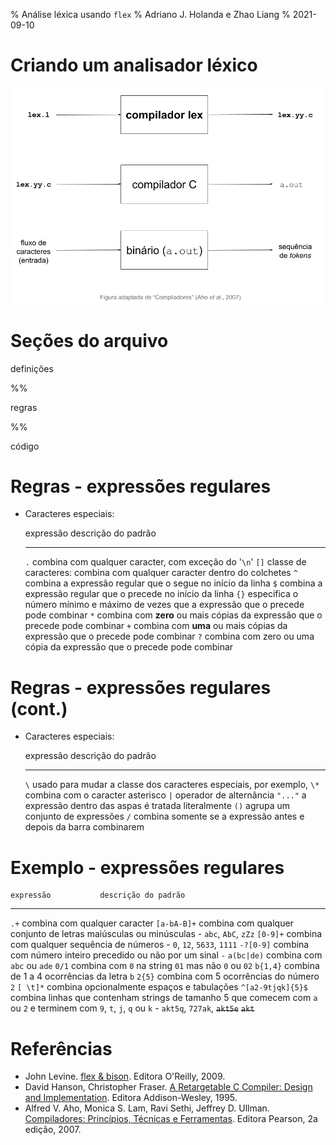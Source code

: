 % Análise léxica usando `flex`
% Adriano J. Holanda e Zhao Liang
% 2021-09-10

# Criando um analisador léxico

![](img/lex-compilador.png)

# Seções do arquivo

definições

%%

regras

%%

código

# Regras - expressões regulares

- Caracteres especiais:

    expressão     descrição do padrão
  -------------   ---------------------
   `.`            combina com qualquer caracter, com exceção do '`\n`'
   `[]`           classe de caracteres: combina com qualquer 
                  caracter dentro do colchetes
   `^`            combina a expressão regular que o segue no 
                  início da linha
   `$`            combina a expressão regular que o precede no 
                  início da linha
   `{}`           especifica o número mínimo e máximo de vezes
                  que a expressão que o precede pode combinar
   `*`            combina com **zero** ou mais cópias da expressão 
                  que o precede pode combinar
   `+`            combina com **uma** ou mais cópias da expressão 
                  que o precede pode combinar
   `?`            combina com zero ou uma cópia da expressão 
                  que o precede pode combinar

# Regras - expressões regulares (cont.)

- Caracteres especiais:

    expressão     descrição do padrão
  -------------   ---------------------
   `\`            usado para mudar a classe dos caracteres
                  especiais, por exemplo, `\*` combina com
                  o caracter asterisco
   `|`            operador de alternância
   `"..."`        a expressão dentro das aspas é tratada
                  literalmente
   `()`           agrupa um conjunto de expressões
   `/`            combina somente se a expressão antes e depois
                  da barra combinarem

# Exemplo - expressões regulares 

    expressão           descrição do padrão
  -------------------   ---------------------
   `.+`                 combina com qualquer caracter
   `[a-bA-B]+`          combina com qualquer conjunto de letras
                        maiúsculas ou minúsculas - `abc`, `AbC`, `zZz`
   `[0-9]+`             combina com qualquer sequência de números -
                        `0`, `12`, `5633`, `1111`
  `-?[0-9]`             combina com número inteiro precedido ou não
                        por um sinal `-`
   `a(bc|de)`           combina com `abc` ou `ade`
   `0/1`                combina com `0` na string `01` mas não `0` ou `02`
   `b{1,4}`             combina de 1 a 4 ocorrências da letra `b`
   `2{5}`               combina com 5 ocorrências do número `2`
   `[ \t]*`             combina opcionalmente espaços e tabulações
   `^[a2-9tjqk]{5}$`    combina linhas que contenham strings de tamanho 5
                        que comecem com `a` ou `2` e terminem com `9`,
                        `t`, `j`, `q` ou `k` - `akt5q`, `727ak`, ~~`akt5e`~~
                        ~~`akt`~~

# Referências

- John Levine. [flex & bison](https://www.oreilly.com/library/view/flex-bison/9780596805418/). Editora O'Reilly, 2009.
- David Hanson, Christopher Fraser. [A Retargetable C Compiler: Design and Implementation](https://www.amazon.com.br/Retargetable-Compiler-Design-Implementation/dp/0805316701). Editora Addison-Wesley, 1995.
-  Alfred V. Aho, Monica S. Lam, Ravi Sethi, Jeffrey D. Ullman. [Compiladores: Princípios, Técnicas e Ferramentas](https://www.amazon.com.br/Compiladores-princ%C3%ADpios-ferramentas-Alfred-Aho/dp/8588639246). Editora Pearson, 2a edição, 2007.
